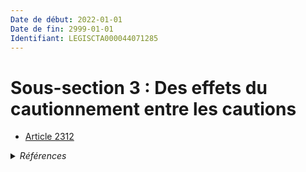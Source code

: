 ```yaml
---
Date de début: 2022-01-01
Date de fin: 2999-01-01
Identifiant: LEGISCTA000044071285
---
```


<h1>Sous-section 3 : Des effets du cautionnement entre les cautions</h1>

- [Article 2312](article_2312.md)

<details>
  <summary><em>Références</em></summary>

  <h2>Articles faisant référence à la section</h2>
  
  <ul>
    <li>
      <a href="https://legal.tricoteuses.fr//redirection/LEGIARTI000044045504?vers=git&vers=legifrance">Ordonnance n° 2021-1192 du 15 septembre 2021 portant réforme du droit des sûretés - article 4 ENTIEREMENT_MODIF</a> MODIFIE source
    </li>
  </ul>
</details>
